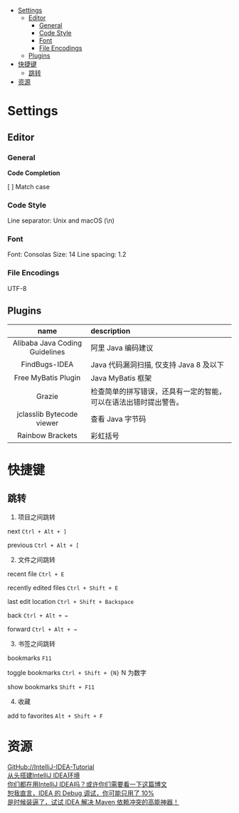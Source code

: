 <!-- TOC -->

- [Settings](#settings)
    - [Editor](#editor)
        - [General](#general)
        - [Code Style](#code-style)
        - [Font](#font)
        - [File Encodings](#file-encodings)
    - [Plugins](#plugins)
- [快捷键](#快捷键)
    - [跳转](#跳转)
- [资源](#资源)

<!-- /TOC -->

# Settings

## Editor

### General

**Code Completion**

[ ] Match case

### Code Style

Line separator: Unix and macOS (\n)

### Font

Font: Consolas
Size: 14
Line spacing: 1.2

### File Encodings

UTF-8

## Plugins

name|description
:---:|:---
Alibaba Java Coding Guidelines|阿里 Java 编码建议
FindBugs-IDEA|Java 代码漏洞扫描, 仅支持 Java 8 及以下
Free MyBatis Plugin|Java MyBatis 框架
Grazie|检查简单的拼写错误，还具有一定的智能，可以在语法出错时提出警告。
jclasslib Bytecode viewer|查看 Java 字节码
Rainbow Brackets|彩虹括号

# 快捷键

## 跳转

1. 项目之间跳转

next `Ctrl + Alt + ]`

previous `Ctrl + Alt + [`

2. 文件之间跳转

recent file `Ctrl + E`

recently edited files `Ctrl + Shift + E`

last edit location `Ctrl + Shift + Backspace`

back `Ctrl + Alt + ←`

forward `Ctrl + Alt + →`

3. 书签之间跳转

bookmarks `F11`

toggle bookmarks `Ctrl + Shift + {N}` N 为数字

show bookmarks `Shift + F11`

4. 收藏

add to favorites `Alt + Shift + F`

# 资源

[GitHub://IntelliJ-IDEA-Tutorial](https://github.com/judasn/IntelliJ-IDEA-Tutorial)<br>
[从头搭建IntelliJ IDEA环境](https://mp.weixin.qq.com/s/6jXHzkU8JfubhDsQJbwl8Q)<br>
[你们都在用IntelliJ IDEA吗？或许你们需要看一下这篇博文](https://zhuanlan.zhihu.com/p/47365808)<br>
[恕我直言，IDEA 的 Debug 调试，你可能只用了 10%](https://mp.weixin.qq.com/s/ZVtzGy4UFmFd5cqRBILgfg)<br>
[是时候装逼了，试试 IDEA 解决 Maven 依赖冲突的高能神器！](https://mp.weixin.qq.com/s/iJTt38pK8n2lUBQRkeJWvg)<br>
